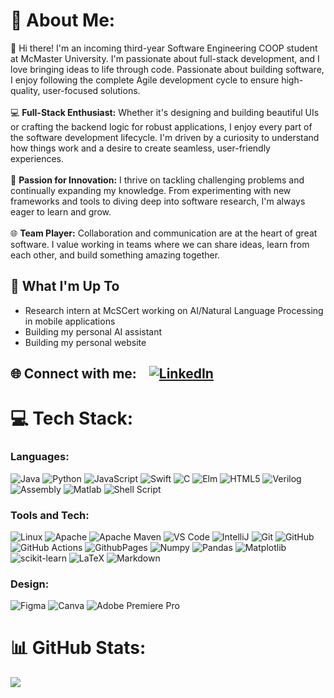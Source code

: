 
# 💫 About Me:
👋 Hi there! I'm an incoming third-year Software Engineering COOP student at McMaster University. I'm passionate about full-stack development, and I love bringing ideas to life through code. Passionate about building software, I enjoy following the complete Agile development cycle to ensure high-quality, user-focused solutions.<br><br>💻 **Full-Stack Enthusiast:** Whether it's designing and building beautiful UIs or crafting the backend logic for robust applications, I enjoy every part of the software development lifecycle. I'm driven by a curiosity to understand how things work and a desire to create seamless, user-friendly experiences. <br><br>🚀 **Passion for Innovation:** I thrive on tackling challenging problems and continually expanding my knowledge. From experimenting with new frameworks and tools to diving deep into software research, I'm always eager to learn and grow.<br><br>🌐 **Team Player:** Collaboration and communication are at the heart of great software. I value working in teams where we can share ideas, learn from each other, and build something amazing together.

## 🚀 What I'm Up To
* Research intern at McSCert working on AI/Natural Language Processing in mobile applications
* Building my personal AI assistant
* Building my personal website

## 🌐 Connect with me:  &nbsp;&nbsp; [![LinkedIn](https://img.shields.io/badge/LinkedIn-%230077B5.svg?logo=linkedin&logoColor=white)](https://linkedin.com/in/ahmed-elzaria) 

# 💻 Tech Stack:
### Languages:<br/>
![Java](https://img.shields.io/badge/java-%23ED8B00.svg?style=for-the-badge&logo=openjdk&logoColor=white)
![Python](https://img.shields.io/badge/python-3670A0?style=for-the-badge&logo=python&logoColor=ffdd54)
![JavaScript](https://img.shields.io/badge/javascript-%23323330.svg?style=for-the-badge&logo=javascript&logoColor=%23F7DF1E)
![Swift](https://img.shields.io/badge/swift-F54A2A?style=for-the-badge&logo=swift&logoColor=white) 
![C](https://img.shields.io/badge/c-%2300599C.svg?style=for-the-badge&logo=c&logoColor=white) 
![Elm](https://img.shields.io/badge/Elm-60B5CC?style=for-the-badge&logo=elm&logoColor=white) 
![HTML5](https://img.shields.io/badge/html5-%23E34F26.svg?style=for-the-badge&logo=html5&logoColor=white)
![Verilog](https://img.shields.io/badge/Verilog-%23ff8cd9?style=for-the-badge&logo=Verilog&logoColor=%23ffffff)
![Assembly](https://img.shields.io/badge/Assembly-%23544bb8?style=for-the-badge&logo=ARM&logoColor=%23ffffff)
![Matlab](https://img.shields.io/badge/Matlab-%238ff8ff?style=for-the-badge&logo=MathWorks&logoColor=white)
![Shell Script](https://img.shields.io/badge/shell_script-%23121011.svg?style=for-the-badge&logo=gnu-bash&logoColor=white) 

### Tools and Tech:<br/>
![Linux](https://img.shields.io/badge/Linux-%23d294ff?style=for-the-badge&logo=Linux&logoColor=white)
![Apache](https://img.shields.io/badge/apache-%23D42029.svg?style=for-the-badge&logo=apache&logoColor=white)
![Apache Maven](https://img.shields.io/badge/Apache%20Maven-C71A36?style=for-the-badge&logo=Apache%20Maven&logoColor=white)
![VS Code](https://img.shields.io/badge/Visual%20Studio%20Code-%23e1ff9c?style=for-the-badge&logo=Visual%20Studio%20Code&logoColor=%23ffffff)
![IntelliJ](https://img.shields.io/badge/IntelliJ-%2373ffc5?style=for-the-badge&logo=intellijidea&logoColor=%23ffffff)
![Git](https://img.shields.io/badge/git-%23F05033.svg?style=for-the-badge&logo=git&logoColor=white) 
![GitHub](https://img.shields.io/badge/github-%23121011.svg?style=for-the-badge&logo=github&logoColor=white)
![GitHub Actions](https://img.shields.io/badge/github%20actions-%232671E5.svg?style=for-the-badge&logo=githubactions&logoColor=white)
![GithubPages](https://img.shields.io/badge/github%20pages-121013?style=for-the-badge&logo=github&logoColor=white)
![Numpy](https://img.shields.io/badge/Numpy-%23bc5eff?style=for-the-badge&logo=Numpy&logoColor=%23ffffff)
![Pandas](https://img.shields.io/badge/pandas-%23150458.svg?style=for-the-badge&logo=pandas&logoColor=white)
![Matplotlib](https://img.shields.io/badge/Matplotlib-%23ffffff.svg?style=for-the-badge&logo=Matplotlib&logoColor=black)
![scikit-learn](https://img.shields.io/badge/scikit--learn-%23F7931E.svg?style=for-the-badge&logo=scikit-learn&logoColor=white)
![LaTeX](https://img.shields.io/badge/latex-%23008080.svg?style=for-the-badge&logo=latex&logoColor=white) 
![Markdown](https://img.shields.io/badge/markdown-%23000000.svg?style=for-the-badge&logo=markdown&logoColor=white) 

### Design:<br/>
![Figma](https://img.shields.io/badge/figma-%23F24E1E.svg?style=for-the-badge&logo=figma&logoColor=white)
![Canva](https://img.shields.io/badge/Canva-%2300C4CC.svg?style=for-the-badge&logo=Canva&logoColor=white)
![Adobe Premiere Pro](https://img.shields.io/badge/Adobe%20Premiere%20Pro-9999FF.svg?style=for-the-badge&logo=Adobe%20Premiere%20Pro&logoColor=white)

# 📊 GitHub Stats:
![](https://github-readme-stats.vercel.app/api/top-langs/?username=AHMEDELZARIA&theme=dark&hide_border=false&include_all_commits=true&count_private=true&layout=compact)
